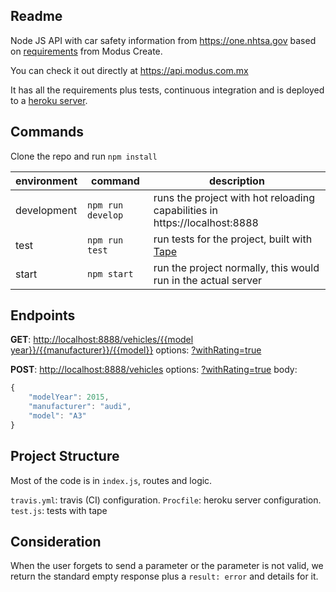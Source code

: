 ## Readme

Node JS API with car safety information from https://one.nhtsa.gov based on [requirements](https://github.com/loama/ModusCreate-NodeJS-API/blob/master/node-api-assignment.md) from Modus Create.

You can check it out directly at https://api.modus.com.mx

It has all the requirements plus tests, continuous integration and is deployed to a [heroku server](https://api.modus.com.mx).

## Commands

Clone the repo and run `npm install`

environment | command | description
------------|---------|------------|
development | `npm run develop`| runs the project with hot reloading capabilities in https://localhost:8888 |
test        | `npm run test` | run tests for the project, built with [Tape](https://www.npmjs.com/package/tape)
start       | `npm start` | run the project normally, this would run in the actual server


## Endpoints

**GET**: [http://localhost:8888/vehicles/{{model year}}/{{manufacturer}}/{{model}}](http://localhost:8888/vehicles/2015/audi/a3)
options: [?withRating=true](http://localhost:8888/vehicles/2015/audi/a3?withRating=true)



**POST**: [http://localhost:8888/vehicles](http://localhost:8888/vehicles)
options: [?withRating=true](http://localhost:8888/vehicles?withRating=true)
body:
```javascript
{
	"modelYear": 2015,
	"manufacturer": "audi",
	"model": "A3"
}
```

## Project Structure

Most of the code is in `index.js`, routes and logic.

`travis.yml`: travis (CI) configuration.
`Procfile`: heroku server configuration.
`test.js`: tests with tape

## Consideration

When the user forgets to send a parameter or the parameter is not valid, we return the standard empty response plus a `result: error` and details for it.
